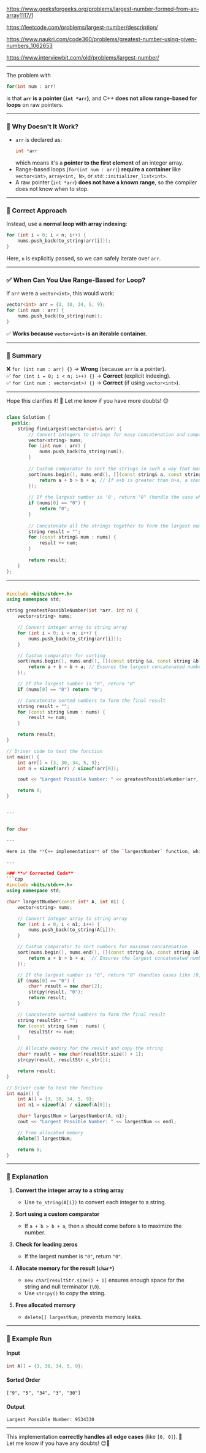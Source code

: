https://www.geeksforgeeks.org/problems/largest-number-formed-from-an-array1117/1

https://leetcode.com/problems/largest-number/description/

https://www.naukri.com/code360/problems/greatest-number-using-given-numbers_1062653

https://www.interviewbit.com/old/problems/largest-number/



---


The problem with  
```cpp
for(int num : arr) 
```
is that **`arr` is a pointer (`int *arr`)**, and C++ **does not allow range-based for loops** on raw pointers.  

---

### **🔴 Why Doesn't It Work?**
- `arr` is declared as:
  ```cpp
  int *arr
  ```
  which means it's a **pointer to the first element** of an integer array.
- Range-based loops (`for(int num : arr)`) **require a container** like `vector<int>`, `array<int, N>`, or `std::initializer_list<int>`.
- A raw pointer (`int *arr`) **does not have a known range**, so the compiler does not know when to stop.

---

### **🔹 Correct Approach**
Instead, use a **normal loop with array indexing**:
```cpp
for (int i = 0; i < n; i++) {
    nums.push_back(to_string(arr[i]));
}
```
Here, `n` is explicitly passed, so we can safely iterate over `arr`.

---

### **✅ When Can You Use Range-Based `for` Loop?**
If `arr` were a `vector<int>`, this would work:
```cpp
vector<int> arr = {3, 30, 34, 5, 9}; 
for (int num : arr) {
    nums.push_back(to_string(num));
}
```
✅ **Works because `vector<int>` is an iterable container.**  

---

### **🔹 Summary**
❌ `for (int num : arr) {}` → **Wrong** (because `arr` is a pointer).  
✅ `for (int i = 0; i < n; i++) {}` → **Correct** (explicit indexing).  
✅ `for (int num : vector<int>) {}` → **Correct** (if using `vector<int>`).  

---

Hope this clarifies it! 🚀 Let me know if you have more doubts! 😊


```cpp

class Solution {
  public:
    string findLargest(vector<int>& arr) {
        // Convert integers to strings for easy concatenation and comparison
        vector<string> nums;
        for (int num : arr) {
            nums.push_back(to_string(num));
        }
        
        // Custom comparator to sort the strings in such a way that maximizes the concatenated number
        sort(nums.begin(), nums.end(), [](const string& a, const string& b) {
            return a + b > b + a; // If a+b is greater than b+a, a should come before b
        });
        
        // If the largest number is '0', return "0" (handle the case where all numbers are 0)
        if (nums[0] == "0") {
            return "0";
        }
        
        // Concatenate all the strings together to form the largest number
        string result = "";
        for (const string& num : nums) {
            result += num;
        }
        
        return result;
    }
};


```

----

```cpp

#include <bits/stdc++.h>
using namespace std;

string greatestPossibleNumber(int *arr, int n) {
    vector<string> nums;

    // Convert integer array to string array
    for (int i = 0; i < n; i++) {
        nums.push_back(to_string(arr[i]));
    }

    // Custom comparator for sorting
    sort(nums.begin(), nums.end(), [](const string &a, const string &b) {
        return a + b > b + a; // Ensures the largest concatenated number
    });

    // If the largest number is "0", return "0"
    if (nums[0] == "0") return "0";

    // Concatenate sorted numbers to form the final result
    string result = "";
    for (const string &num : nums) {
        result += num;
    }

    return result;
}

// Driver code to test the function
int main() {
    int arr[] = {3, 30, 34, 5, 9};
    int n = sizeof(arr) / sizeof(arr[0]);

    cout << "Largest Possible Number: " << greatestPossibleNumber(arr, n) << endl;

    return 0;
}


---


for char

---

Here is the **C++ implementation** of the `largestNumber` function, which returns the **largest possible number** formed by concatenating the elements of the given integer array. 🚀  

---

### **✅ Corrected Code**
```cpp
#include <bits/stdc++.h>
using namespace std;

char* largestNumber(const int* A, int n1) {
    vector<string> nums;

    // Convert integer array to string array
    for (int i = 0; i < n1; i++) {
        nums.push_back(to_string(A[i]));
    }

    // Custom comparator to sort numbers for maximum concatenation
    sort(nums.begin(), nums.end(), [](const string &a, const string &b) {
        return a + b > b + a;  // Ensures the largest concatenated number
    });

    // If the largest number is "0", return "0" (handles cases like [0, 0])
    if (nums[0] == "0") {
        char* result = new char[2];
        strcpy(result, "0");
        return result;
    }

    // Concatenate sorted numbers to form the final result
    string resultStr = "";
    for (const string &num : nums) {
        resultStr += num;
    }

    // Allocate memory for the result and copy the string
    char* result = new char[resultStr.size() + 1];
    strcpy(result, resultStr.c_str());

    return result;
}

// Driver code to test the function
int main() {
    int A[] = {3, 30, 34, 5, 9};
    int n1 = sizeof(A) / sizeof(A[0]);

    char* largestNum = largestNumber(A, n1);
    cout << "Largest Possible Number: " << largestNum << endl;

    // Free allocated memory
    delete[] largestNum;

    return 0;
}
```

---

### **🔹 Explanation**
1. **Convert the integer array to a string array**  
   - Use `to_string(A[i])` to convert each integer to a string.

2. **Sort using a custom comparator**  
   - If `a + b > b + a`, then `a` should come before `b` to maximize the number.

3. **Check for leading zeros**  
   - If the largest number is `"0"`, return `"0"`.

4. **Allocate memory for the result (`char*`)**  
   - `new char[resultStr.size() + 1]` ensures enough space for the string and null terminator (`\0`).
   - Use `strcpy()` to copy the string.

5. **Free allocated memory**  
   - `delete[] largestNum;` prevents memory leaks.

---

### **🔹 Example Run**
#### **Input**
```cpp
int A[] = {3, 30, 34, 5, 9};
```
#### **Sorted Order**
```
["9", "5", "34", "3", "30"]
```
#### **Output**
```
Largest Possible Number: 9534330
```

---

This implementation **correctly handles all edge cases** (like `[0, 0]`). 🎯  
Let me know if you have any doubts! 😊🚀

